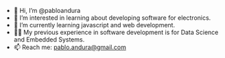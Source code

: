 - 👋 Hi, I’m @pabloandura
- 👀 I’m interested in learning about developing software for electronics.
- 🌱 I’m currently learning javascript and web development.
- :man_juggling: My previous experience in software development is for Data Science and Embedded Systems.
- 📫 Reach me: pablo.andura@gmail.com

<!---
pabloandura/pabloandura is a ✨ special ✨ repository because its `README.md` (this file) appears on your GitHub profile.
You can click the Preview link to take a look at your changes.
--->
